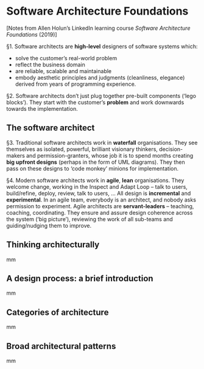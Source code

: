 # Software Architecture Foundations

[Notes from Allen Holun’s LinkedIn learning course *Software Architecture Foundations* (2019)]

§1. Software architects are **high-level** designers of software systems which:
- solve the customer’s real-world problem
- reflect the business domain
- are reliable, scalable and maintainable
- embody aesthetic principles and judgments (cleanliness, elegance) derived from years of programming experience.

§2. Software architects don’t just plug together pre-built components (‘lego blocks’). They start with the customer’s **problem** and work downwards towards the implementation.

## The software architect

§3. Traditional software architects work in **waterfall** organisations. They see themselves as isolated, powerful, brilliant visionary thinkers, decision-makers and permission-granters, whose job it is to spend months creating **big upfront designs** (perhaps in the form of UML diagrams). They then pass on these designs to ‘code monkey’ minions for implementation. 

§4. Modern software architects work in **agile**, **lean** organisations. They welcome change, working in the Inspect and Adapt Loop – talk to users, build/refine, deploy, review, talk to users, ... All design is **incremental** and **experimental**. In an agile team, everybody is an architect, and nobody asks permission to experiment. Agile architects are **servant-leaders** – teaching, coaching, coordinating. They ensure and assure design coherence across the system (‘big picture’), reviewing the work of all sub-teams and guiding/nudging them to improve.






## Thinking architecturally

mm

## A design process: a brief introduction

mm

## Categories of architecture

mm

## Broad architectural patterns

mm







